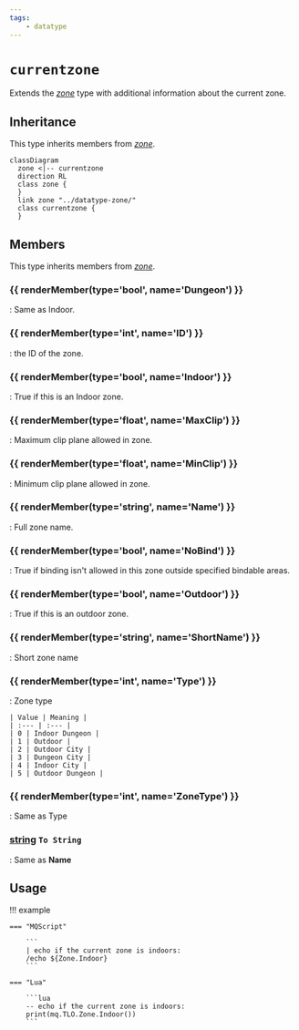 ```yaml
---
tags:
    - datatype
---
```

# `currentzone`

<!--dt-desc-start-->
Extends the [_zone_](datatype-zone.md) type with additional information about the current zone.
<!--dt-desc-end-->
## Inheritance

This type inherits members from [_zone_](datatype-zone.md).

```mermaid
classDiagram
  zone <|-- currentzone
  direction RL
  class zone {
  }
  link zone "../datatype-zone/"
  class currentzone {
  }
```

## Members
<!--dt-members-start-->
This type inherits members from [_zone_](datatype-zone.md).

### {{ renderMember(type='bool', name='Dungeon') }}

:   Same as Indoor.

### {{ renderMember(type='int', name='ID') }}

:   the ID of the zone.

### {{ renderMember(type='bool', name='Indoor') }}

:   True if this is an Indoor zone.

### {{ renderMember(type='float', name='MaxClip') }}

:   Maximum clip plane allowed in zone.

### {{ renderMember(type='float', name='MinClip') }}

:   Minimum clip plane allowed in zone.

### {{ renderMember(type='string', name='Name') }}

:   Full zone name.

### {{ renderMember(type='bool', name='NoBind') }}

:   True if binding isn't allowed in this zone outside specified bindable areas.

### {{ renderMember(type='bool', name='Outdoor') }}

:   True if this is an outdoor zone.

### {{ renderMember(type='string', name='ShortName') }}

:   Short zone name

### {{ renderMember(type='int', name='Type') }}

:   Zone type

    | Value | Meaning |
    | :--- | :--- |
    | 0 | Indoor Dungeon |
    | 1 | Outdoor |
    | 2 | Outdoor City |
    | 3 | Dungeon City |
    | 4 | Indoor City |
    | 5 | Outdoor Dungeon |

### {{ renderMember(type='int', name='ZoneType') }}

:   Same as Type

### [string][string] `To String`

:   Same as **Name**
<!--dt-members-end-->

## Usage

!!! example

    === "MQScript"

        ```
        | echo if the current zone is indoors:
        /echo ${Zone.Indoor}
        ```

    === "Lua"

        ```lua
        -- echo if the current zone is indoors:
        print(mq.TLO.Zone.Indoor())
        ```
<!--dt-linkrefs-start-->
[bool]: datatype-bool.md
[float]: datatype-float.md
[int]: datatype-int.md
[string]: datatype-string.md
<!--dt-linkrefs-end-->
